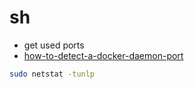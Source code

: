 # sh
- get used ports
- [how-to-detect-a-docker-daemon-port](https://stackoverflow.com/questions/26561963/how-to-detect-a-docker-daemon-port)
```sh
sudo netstat -tunlp
```
